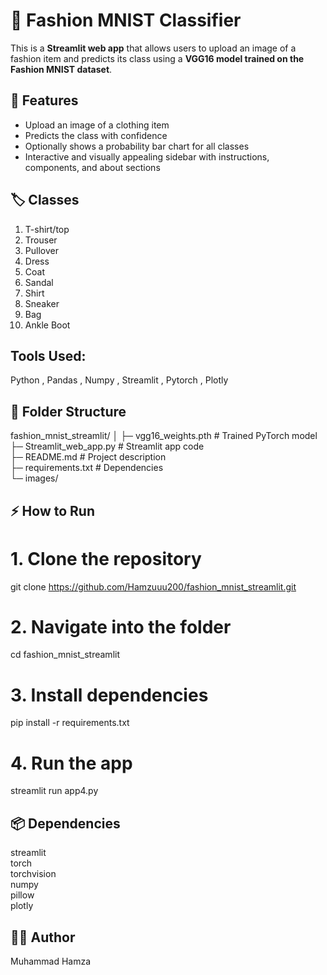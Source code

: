 # 👗 Fashion MNIST Classifier

This is a **Streamlit web app** that allows users to upload an image of a fashion item and predicts its class using a **VGG16 model trained on the Fashion MNIST dataset**. 

## 🚀 Features
- Upload an image of a clothing item
- Predicts the class with confidence
- Optionally shows a probability bar chart for all classes
- Interactive and visually appealing sidebar with instructions, components, and about sections

## 🏷️ Classes
1. T-shirt/top  
2. Trouser  
3. Pullover  
4. Dress  
5. Coat  
6. Sandal  
7. Shirt  
8. Sneaker  
9. Bag  
10. Ankle Boot

     
## Tools Used:
Python , 
Pandas , 
Numpy , 
Streamlit , 
Pytorch , 
Plotly 


## 📂 Folder Structure
fashion_mnist_streamlit/
│
├─ vgg16_weights.pth       # Trained PyTorch model  
├─ Streamlit_web_app.py                  # Streamlit app code  
├─ README.md               # Project description  
├─ requirements.txt        # Dependencies  
└─ images/                 
## ⚡ How to Run
# 1. Clone the repository
git clone https://github.com/Hamzuuu200/fashion_mnist_streamlit.git  

# 2. Navigate into the folder
cd fashion_mnist_streamlit  

# 3. Install dependencies
pip install -r requirements.txt  

# 4. Run the app
streamlit run app4.py  

## 📦 Dependencies
streamlit  
torch  
torchvision  
numpy  
pillow  
plotly  

## 👨‍💻 Author
Muhammad Hamza





